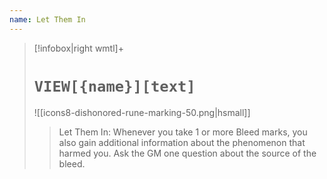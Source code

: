 ```yaml
---
name: Let Them In
---
```


> [!infobox|right wmtl]+ 
> # `VIEW[{name}][text]`
> ![[icons8-dishonored-rune-marking-50.png|hsmall]]
>> Let Them In: Whenever you take 1 or more Bleed marks, you also gain additional information about the phenomenon that harmed you. Ask the GM one question about the source of the bleed.